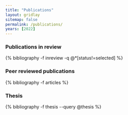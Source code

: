 ```yaml
---
title: "Publications"
layout: gridlay
sitemap: false
permalink: /publications/
years: [2022]
---
```


<div class="jumbotron">

### Publications in review
{% bibliography -f inreview -q @*[status!=selected]  %}

### Peer reviewed publications
{% bibliography -f articles %}

### Thesis
{% bibliography -f thesis --query @thesis %}

</div>